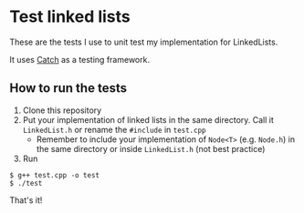 # Test linked lists

These are the tests I use to unit test my implementation for LinkedLists.

It uses [Catch](https://github.com/philsquared/Catch) as a testing framework.


## How to run the tests

1. Clone this repository
2. Put your implementation of linked lists in the same directory. Call it `LinkedList.h` or rename the `#include` in `test.cpp`
	- Remember to include your implementation of `Node<T>` (e.g. `Node.h`) in the same directory or inside `LinkedList.h` (not best practice) 
3. Run

```
$ g++ test.cpp -o test
$ ./test
```


That's it!

